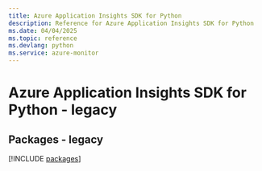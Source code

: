 ```yaml
---
title: Azure Application Insights SDK for Python
description: Reference for Azure Application Insights SDK for Python
ms.date: 04/04/2025
ms.topic: reference
ms.devlang: python
ms.service: azure-monitor
---
```

# Azure Application Insights SDK for Python - legacy
## Packages - legacy
[!INCLUDE [packages](application-insights-index.md)]